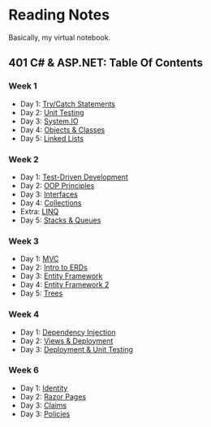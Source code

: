 # Reading Notes
Basically, my virtual notebook.
## 401 C# & ASP.NET: Table Of Contents

### Week 1

- Day 1: [Try/Catch Statements](https://hcoggers.github.io/Reading-Notes-Repository/dotnet-week1/401-week1-day1)
- Day 2: [Unit Testing](https://hcoggers.github.io/Reading-Notes-Repository/dotnet-week1/401-week1-day2)
- Day 3: [System.IO](https://hcoggers.github.io/Reading-Notes-Repository/dotnet-week1/401-week1-day3)
- Day 4: [Objects & Classes](https://hcoggers.github.io/Reading-Notes-Repository/dotnet-week1/401-week1-day4)
- Day 5: [Linked Lists](https://hcoggers.github.io/Reading-Notes-Repository/dotnet-week1/401-week1-day5)

### Week 2
- Day 1: [Test-Driven Development](https://hcoggers.github.io/Reading-Notes-Repository/dotnet-week2/401-week2-day1)
- Day 2: [OOP Principles](https://hcoggers.github.io/Reading-Notes-Repository/dotnet-week2/401-week2-day2)
- Day 3: [Interfaces](https://hcoggers.github.io/Reading-Notes-Repository/dotnet-week2/401-week2-day3)
- Day 4: [Collections](https://hcoggers.github.io/Reading-Notes-Repository/dotnet-week2/401-week2-day4a)
- Extra: [LINQ](https://hcoggers.github.io/Reading-Notes-Repository/dotnet-week2/401-week2-day4b)
- Day 5: [Stacks & Queues](https://hcoggers.github.io/Reading-Notes-Repository/dotnet-week2/401-week2-day5)

### Week 3
- Day 1: [MVC](https://hcoggers.github.io/Reading-Notes-Repository/dotnet-week3/401-week3-day1)
- Day 2: [Intro to ERDs](https://hcoggers.github.io/Reading-Notes-Repository/dotnet-week3/401-week3-day2)
- Day 3: [Entity Framework](https://hcoggers.github.io/Reading-Notes-Repository/dotnet-week3/401-week3-day3)
- Day 4: [Entity Framework 2](https://hcoggers.github.io/Reading-Notes-Repository/dotnet-week3/401-week3-day4)
- Day 5: [Trees](https://hcoggers.github.io/Reading-Notes-Repository/dotnet-week3/401-week3-day5)

### Week 4
- Day 1: [Dependency Injection](https://hcoggers.github.io/Reading-Notes-Repository/dotnet-week4/401-week4-day1)
- Day 2: [Views & Deployment](https://hcoggers.github.io/Reading-Notes-Repository/dotnet-week4/401-week4-day2)
- Day 3: [Deployment & Unit Testing](https://hcoggers.github.io/Reading-Notes-Repository/dotnet-week4/401-week4-day3)

### Week 6
- Day 1: [Identity](https://hcoggers.github.io/Reading-Notes-Repository/dotnet-week6/401-week6-day1)
- Day 2: [Razor Pages](https://hcoggers.github.io/Reading-Notes-Repository/dotnet-week6/401-week6-day2)
- Day 3: [Claims](https://hcoggers.github.io/Reading-Notes-Repository/dotnet-week6/401-week6-day3)
- Day 3: [Policies](https://hcoggers.github.io/Reading-Notes-Repository/dotnet-week6/401-week6-day4)
